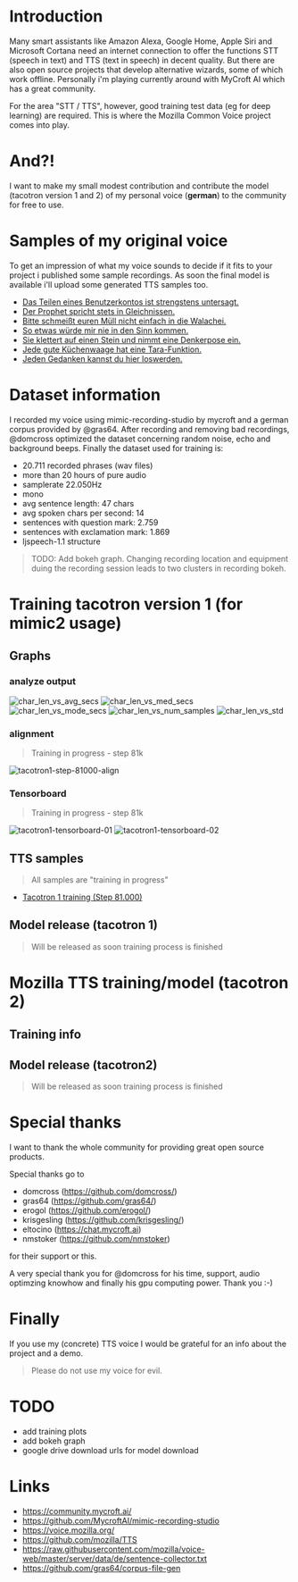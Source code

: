 # Introduction
Many smart assistants like Amazon Alexa, Google Home, Apple Siri and Microsoft Cortana need an internet connection to offer the functions STT (speech in text) and TTS (text in speech) in decent quality. But there are also open source projects that develop alternative wizards, some of which work offline. Personally i'm playing currently around with MyCroft AI which has a great community.

For the area "STT / TTS", however, good training test data (eg for deep learning) are required. This is where the Mozilla Common Voice project comes into play.

# And?!
I want to make my small modest contribution and contribute the model (tacotron version 1 and 2) of my personal voice (**german**) to the community for free to use.

# Samples of my original voice
To get an impression of what my voice sounds to decide if it fits to your project i published some sample recordings. As soon the final model is available i'll upload some generated TTS samples too.

* [Das Teilen eines Benutzerkontos ist strengstens untersagt.](./samples/original_recording/recorded_sample_01.wav )
* [Der Prophet spricht stets in Gleichnissen.](./samples/original_recording/recorded_sample_02.wav )
* [Bitte schmeißt euren Müll nicht einfach in die Walachei.](./samples/original_recording/recorded_sample_03.wav )
* [So etwas würde mir nie in den Sinn kommen.](./samples/original_recording/recorded_sample_04.wav )
* [Sie klettert auf einen Stein und nimmt eine Denkerpose ein.](./samples/original_recording/recorded_sample_05.wav )
* [Jede gute Küchenwaage hat eine Tara-Funktion.](./samples/original_recording/recorded_sample_06.wav )
* [Jeden Gedanken kannst du hier loswerden.](./samples/original_recording/recorded_sample_07.wav )


# Dataset information
I recorded my voice using mimic-recording-studio by mycroft and a german corpus provided by @gras64. After recording and removing bad recordings, @domcross optimized the dataset concerning random noise, echo and background beeps.
Finally the dataset used for training is:

* 20.711 recorded phrases (wav files)
* more than 20 hours of pure audio
* samplerate 22.050Hz
* mono
* avg sentence length: 47 chars
* avg spoken chars per second: 14
* sentences with question mark: 2.759
* sentences with exclamation mark: 1.869
* ljspeech-1.1 structure

> TODO: Add bokeh graph.
Changing recording location and equipment duing the recording session leads to two clusters in recording bokeh.

# Training tacotron version 1 (for mimic2 usage)

## Graphs
### analyze output
![char_len_vs_avg_secs](./img/char_len_vs_avg_secs.png?raw=true "char_len_vs_avg_secs")
![char_len_vs_med_secs](./img/char_len_vs_med_secs.png?raw=true "char_len_vs_med_secs")
![char_len_vs_mode_secs](./img/char_len_vs_mode_secs.png?raw=true "char_len_vs_mode_secs")
![char_len_vs_num_samples](./img/char_len_vs_num_samples.png?raw=true "char_len_vs_num_samples")
![char_len_vs_std](./img/char_len_vs_std.png?raw=true "char_len_vs_std")

### alignment
> Training in progress - step 81k

![](./img/tacotron1-step-81000-align.png?raw=true "tacotron1-step-81000-align")

### Tensorboard
> Training in progress - step 81k

![](./img/tacotron1-tensorboard-01.png?raw=true "tacotron1-tensorboard-01")
![](./img/tacotron1-tensorboard-02.png?raw=true "tacotron1-tensorboard-02")

## TTS samples
> All samples are "training in progress"
* [Tacotron 1 training (Step 81.000)](./samples/tts_tacotron1/step-81000-audio.wav )

## Model release (tacotron 1)
> Will be released as soon training process is finished


# Mozilla TTS training/model (tacotron 2)

## Training info

## Model release (tacotron2)
> Will be released as soon training process is finished


# Special thanks
I want to thank the whole community for providing great open source products.

Special thanks go to
- domcross (https://github.com/domcross/)
- gras64 (https://github.com/gras64/)
- erogol (https://github.com/erogol/)
- krisgesling (https://github.com/krisgesling/)
- eltocino (https://chat.mycroft.ai)
- nmstoker (https://github.com/nmstoker)

for their support or this.

A very special thank you for @domcross for his time, support, audio optimzing knowhow and finally his gpu computing power. Thank you :-)

# Finally
If you use my (concrete) TTS voice I would be grateful for an info about the project and a demo.

> Please do not use my voice for evil.

# TODO
- add training plots
- add bokeh graph
- google drive download urls for model download

# Links
* https://community.mycroft.ai/
* https://github.com/MycroftAI/mimic-recording-studio
* https://voice.mozilla.org/
* https://github.com/mozilla/TTS
* https://raw.githubusercontent.com/mozilla/voice-web/master/server/data/de/sentence-collector.txt
* https://github.com/gras64/corpus-file-gen